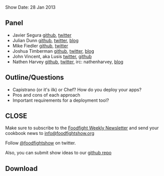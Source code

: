 Show Date:  28 Jan 2013

Panel<a name="panel"></a>
-----
* Javier Segura [github](https://github.com/jsegura), [twitter](https://twitter.com/jsegura)
* Julian Dunn [github](http://github.com/juliandunn), [twitter](http://twitter.com/julian_dunn), [blog](http://www.juliandunn.net/)
* Mike Fiedler [github](http://github.com/miketheman), [twitter](http://twitter.com/mikefiedler)
* Joshua Timberman [github](http://github.com/jtimberman), [twitter](https://twitter.com/jtimberman), [blog](http://jtimberman.housepub.org/)
* John Vincent, aka Lusis [twitter](https://twitter.com/#!/lusis), [github](https://github.com/lusis)
* Nathen Harvey [github](http://github.com/nathenharvey), [twitter](http://twitter.com/nathenharvey), irc: nathenharvey, [blog](http://nathenharvey.com)


Outline/Questions
-----------------

* Capistrano (or it's ilk) or Chef?  How do you deploy your apps?
* Pros and cons of each approach
* Important requirements for a deployment tool?


CLOSE
-----

Make sure to subscribe to the [Foodfight Weekly Newsletter](http://bit.ly/ffsmail) and send your cookbook
news to info@foodfightshow.org

Follow [@foodfightshow](http://twitter.com/foodfightshow) on twitter.

Also, you can submit show ideas to our [github repo](https://github.com/foodfight/showz)



Download
--------
